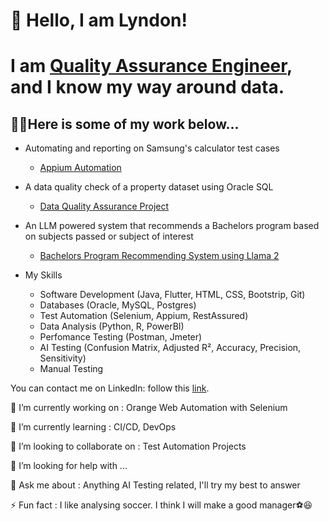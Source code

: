 # 🚀 Hello, I am Lyndon!
# I am [Quality Assurance Engineer](https://www.linkedin.com/in/lyndon-takudzwa-simango/), and I know my way around data.


## 👨‍💻Here is some of my work below...
- Automating and reporting on Samsung's calculator test cases
  - [Appium Automation](https://github.com/CertainTingz/SamsungCalculatorAutomation)
- A data quality check of a property dataset using Oracle SQL
  - [Data Quality Assurance Project](https://github.com/CertainTingz/DataQualityAssurance)
- An LLM powered system that recommends a Bachelors program based on subjects passed or subject of interest
  - [Bachelors Program Recommending System using Llama 2](//abc)
 
- My Skills
  - Software Development (Java, Flutter, HTML, CSS, Bootstrip, Git)
  - Databases (Oracle, MySQL, Postgres)
  - Test Automation (Selenium, Appium, RestAssured)
  - Data Analysis (Python, R, PowerBI)
  - Perfomance Testing (Postman, Jmeter) 
  - AI Testing (Confusion Matrix, Adjusted R², Accuracy, Precision, Sensitivity)
  - Manual Testing
 
You can contact me on LinkedIn: follow this [link](https://www.linkedin.com/in/lyndon-takudzwa-simango/).

🔭 I’m currently working on : Orange Web Automation with Selenium

🌱 I’m currently learning : CI/CD, DevOps

👯 I’m looking to collaborate on : Test Automation Projects

🤔 I’m looking for help with ...

💬 Ask me about : Anything AI Testing related, I'll try my best to answer

⚡ Fun fact : I like analysing soccer. I think I will make a good manager⚽😆

